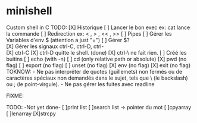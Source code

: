 # minishell
Custom shell in C
TODO:
	[X]	Historique
	[ ] Lancer le bon exec ex: cat lance la commande
	[ ] Redirection ex: < , > , << , >>
	[ ] Pipes
	[ ] Gérer les Variables d'env $ (attention a just "=")
	[ ] Gérer $?  
	[X] Gérer les signaux ctrl-C, ctrl-D, ctrl-\
		[X] ctrl-C
		[X] ctrl-D quitte le shell. (done)
		[X] ctrl-\ ne fait rien.
	[ ] Créé les buitins
		[ ] echo (with -n)
		[ ] cd (only relative path or absolute)
		[X] pwd (no flag)
		[ ] export (no flag)
		[ ] unset (no flag)
		[X] env (no flag)
		[X] exit (no flag)
TOKNOW: 
	- Ne pas interpréter de quotes (guillemets) non fermés ou de caractères spéciaux non demandés dans le sujet, tels que \ (le backslash) ou ; (le point-virgule).
	- Ne pas gérer les fuites avec readline 

FIXME: 


TODO:
-Not yet done-
	[ ]print list
	[ ]search list -> pointer du mot
	[ ]cpyarray
	[ ]lenarray
	[X]strcpy